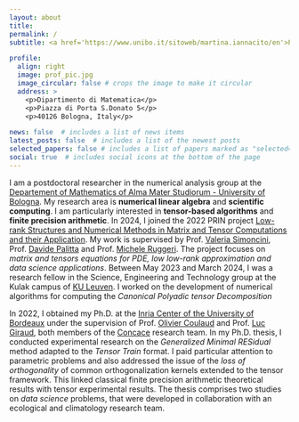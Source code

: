 ```yaml
---
layout: about
title: 
permalink: /
subtitle: <a href='https://www.unibo.it/sitoweb/martina.iannacito/en'>Postdoctoral fellow, Alma Mater Studiorum - University of Bologna</a>

profile:
  align: right
  image: prof_pic.jpg
  image_circular: false # crops the image to make it circular
  address: >
    <p>Dipartimento di Matematica</p>
    <p>Piazza di Porta S.Donato 5</p>
    <p>40126 Bologna, Italy</p>

news: false  # includes a list of news items
latest_posts: false  # includes a list of the newest posts
selected_papers: false # includes a list of papers marked as "selected={true}"
social: true  # includes social icons at the bottom of the page
---
```


I am a postdoctoral researcher in the numerical analysis group at the [Departement of Mathematics of Alma Mater Studiorum - University of Bologna](https://matematica.unibo.it/it/index.html). My research area is **numerical linear algebra** and **scientific computing**. I am particularly interested in **tensor-based algorithms**
and **finite precision arithmetic**. In 2024, I joined the 2022 PRIN project [Low-rank Structures and Numerical Methods in Matrix and Tensor Computations and their Application](https://prinum22.cs.dm.unipi.it/). My work is supervised by Prof. [Valeria Simoncini](https://www.unibo.it/sitoweb/valeria.simoncini), Prof. [Davide Palitta](https://www.unibo.it/sitoweb/davide.palitta) and Prof. [Michele Ruggeri](https://www.unibo.it/sitoweb/m.ruggeri). The project focuses on <em>matrix and tensors equations for PDE, low low-rank approximation and data science applications</em>. Between May 2023 and March 2024, I was a research fellow in the Science, Engineering and Technology group at the Kulak campus of [KU Leuven](https://kuleuven.be/english/kuleuven/). I worked on the development of numerical algorithms for computing the <em>Canonical Polyadic tensor Decomposition</em>


In 2022, I obtained my Ph.D. at the [Inria Center of the University of Bordeaux](https://inria.fr/en/inria-centre-university-bordeaux) under the 
supervision of Prof. [Olivier Coulaud](https://people.bordeaux.inria.fr/coulaud/) and Prof. [Luc Giraud](https://concace.gitlabpages.inria.fr/members/luc-giraud/), both members of the [Concace](https://concace.gitlabpages.inria.fr/)
research team. In my Ph.D. thesis, I conducted experimental research on the <em>Generalized Minimal RESidual</em>
method adapted to the <em>Tensor Train</em> format.  I paid particular attention to parametric problems and also addressed the issue of the <em>loss of orthogonality</em> of common orthogonalization kernels extended to the tensor framework. This linked classical finite precision arithmetic theoretical results with tensor experimental results. The thesis comprises two studies on <em>data science</em> problems, that were developed in collaboration with an ecological and climatology research team.

<!-- 
<mark style="background:var(--global-mark-bg-color)">
Write your biography here. Tell the world about yourself. Link to your favorite [subreddit](http://reddit.com). You can put a picture in, too. The code is already in, just name your picture `prof_pic.jpg` and put it in the `img/` folder. My advisors are Olivier Coulaud and Luc Giraud

Put your address / P.O. box / other info right below your picture. You can also disable any of these elements by editing `profile` property of the YAML header of your `_pages/about.md`. Edit `_bibliography/papers.bib` and Jekyll will render your [publications page](/al-folio/publications/) automatically.

Link to your social media connections, too. This theme is set up to use [Font Awesome icons](http://fortawesome.github.io/Font-Awesome/) and [Academicons](https://jpswalsh.github.io/academicons/), like the ones below. Add your Facebook, Twitter, LinkedIn, Google Scholar, or just disable all of them.-->
